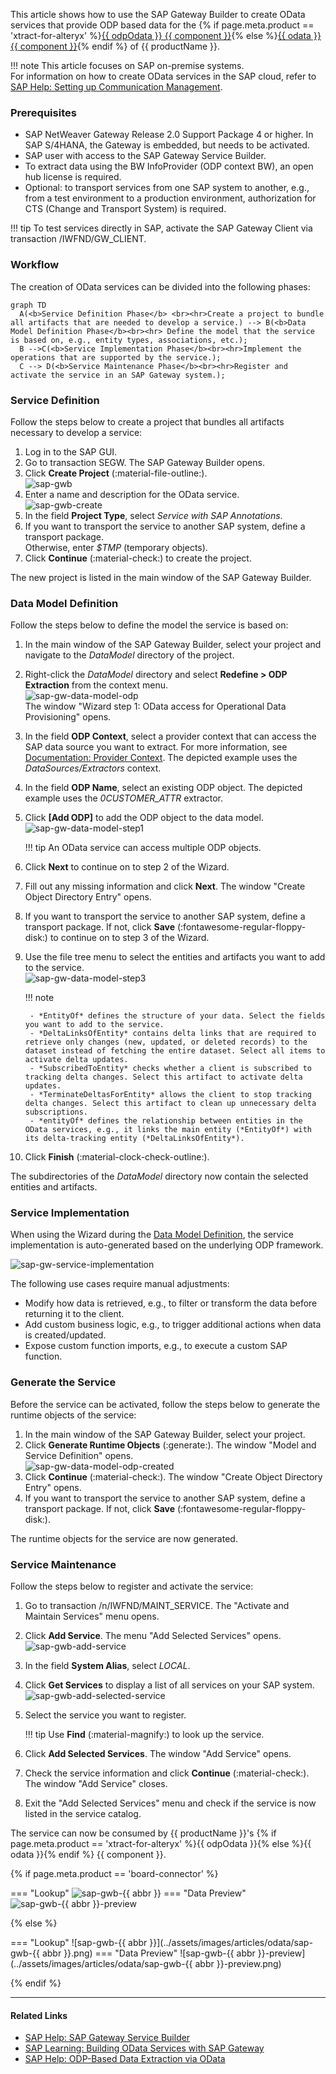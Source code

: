 
This article shows how to use the SAP Gateway Builder to create OData services that provide ODP based data for the {% if page.meta.product == 'xtract-for-alteryx' %}[{{ odpOdata }} {{ component }}](../documentation/odp-odata/index.md){% else %}[{{ odata }} {{ component }}](../documentation/odata/index.md){% endif %} of {{ productName }}.

!!! note
	This article focuses on SAP on-premise systems.<br>
	For information on how to create OData services in the SAP cloud, refer to [SAP Help: Setting up Communication Management](https://learning.sap.com/learning-journeys/implement-sap-s-4hana-cloud-public-edition-for-sourcing-and-procurement/setting-up-communication-management_a913171c-c96d-47a9-81ec-dc9ee8754320).

### Prerequisites

- SAP NetWeaver Gateway Release 2.0 Support Package 4 or higher. In SAP S/4HANA, the Gateway is embedded, but needs to be activated.
- SAP user with access to the SAP Gateway Service Builder.
- To extract data using the BW InfoProvider (ODP context BW), an open hub license is required.
- Optional: to transport services from one SAP system to another, e.g., from a test environment to a production environment, authorization for CTS (Change and Transport System) is required.

!!! tip
	To test services directly in SAP, activate the SAP Gateway Client via transaction /IWFND/GW_CLIENT.

### Workflow

The creation of OData services can be divided into the following phases:

``` mermaid 
graph TD
  A(<b>Service Definition Phase</b> <br><hr>Create a project to bundle all artifacts that are needed to develop a service.) --> B(<b>Data Model Definition Phase</b><br><hr> Define the model that the service is based on, e.g., entity types, associations, etc.);
  B -->C(<b>Service Implementation Phase</b><br><hr>Implement the operations that are supported by the service.);
  C --> D(<b>Service Maintenance Phase</b><br><hr>Register and activate the service in an SAP Gateway system.);
```

### Service Definition

Follow the steps below to create a project that bundles all artifacts necessary to develop a service:

1. Log in to the SAP GUI.
2. Go to transaction SEGW. The SAP Gateway Builder opens.
3. Click **Create Project** (:material-file-outline:).<br>
![sap-gwb](../assets/images/articles/odata/sap-gwb.png)
4. Enter a name and description for the OData service.<br>
![sap-gwb-create](../assets/images/articles/odata/sap-gwb-create.png)
5. In the field **Project Type**, select *Service with SAP Annotations*.
6. If you want to transport the service to another SAP system, define a transport package. <br>
Otherwise, enter *$TMP* (temporary objects). 
7. Click **Continue** (:material-check:) to create the project. 

The new project is listed in the main window of the SAP Gateway Builder.

### Data Model Definition

Follow the steps below to define the model the service is based on:

1. In the main window of the SAP Gateway Builder, select your project and navigate to the *DataModel* directory of the project.
2. Right-click the *DataModel* directory and select **Redefine > ODP Extraction** from the context menu.<br>
![sap-gw-data-model-odp](../assets/images/articles/odata/sap-gw-data-model-odp.png) <br>
The window "Wizard step 1: OData access for Operational Data Provisioning" opens.
3. In the field **ODP Context**, select a provider context that can access the SAP data source you want to extract.
For more information, see [Documentation: Provider Context](../documentation/odp/provider-context.md).
The depicted example uses the *DataSources/Extractors* context.
4. In the field **ODP Name**, select an existing ODP object. The depicted example uses the *0CUSTOMER_ATTR* extractor.
5. Click **[Add ODP]** to add the ODP object to the data model.<br>
![sap-gw-data-model-step1](../assets/images/articles/odata/sap-gw-data-model-step1.png)
	
	!!! tip
		An OData service can access multiple ODP objects. 
	
6. Click **Next** to continue on to step 2 of the Wizard.
7. Fill out any missing information and click **Next**. The window "Create Object Directory Entry" opens.
8. If you want to transport the service to another SAP system, define a transport package. If not, click **Save** (:fontawesome-regular-floppy-disk:) to continue on to step 3 of the Wizard.
9. Use the file tree menu to select the entities and artifacts you want to add to the service.<br>
![sap-gw-data-model-step3](../assets/images/articles/odata/sap-gw-data-model-step3.png)

	!!! note
	
		- *EntityOf* defines the structure of your data. Select the fields you want to add to the service.
		- *DeltaLinksOfEntity* contains delta links that are required to retrieve only changes (new, updated, or deleted records) to the dataset instead of fetching the entire dataset. Select all items to activate delta updates.
		- *SubscribedToEntity* checks whether a client is subscribed to tracking delta changes. Select this artifact to activate delta updates.
		- *TerminateDeltasForEntity* allows the client to stop tracking delta changes. Select this artifact to clean up unnecessary delta subscriptions.
		- *entityOf* defines the relationship between entities in the OData services, e.g., it links the main entity (*EntityOf*) with its delta-tracking entity (*DeltaLinksOfEntity*).

10. Click **Finish** (:material-clock-check-outline:).

The subdirectories of the *DataModel* directory now contain the selected entities and artifacts.

### Service Implementation

When using the Wizard during the [Data Model Definition](#data-model-definition), the service implementation is auto-generated based on the underlying ODP framework.

![sap-gw-service-implementation](../assets/images/articles/odata/sap-gw-service-implementation.png)

The following use cases require manual adjustments:

- Modify how data is retrieved, e.g., to filter or transform the data before returning it to the client.
- Add custom business logic, e.g., to trigger additional actions when data is created/updated.
- Expose custom function imports, e.g., to execute a custom SAP function.

### Generate the Service

Before the service can be activated, follow the steps below to generate the runtime objects of the service:

1. In the main window of the SAP Gateway Builder, select your project.
2. Click **Generate Runtime Objects** (:generate:). The window "Model and Service Definition" opens.<br>
![sap-gw-data-model-odp-created](../assets/images/articles/odata/sap-gw-data-model-odp-created.png)
3. Click **Continue** (:material-check:). The window "Create Object Directory Entry" opens.
4. If you want to transport the service to another SAP system, define a transport package. If not, click **Save** (:fontawesome-regular-floppy-disk:).

The runtime objects for the service are now generated.

### Service Maintenance

Follow the steps below to register and activate the service:

1. Go to transaction /n/IWFND/MAINT_SERVICE. The "Activate and Maintain Services" menu opens.
2. Click **Add Service**. The menu "Add Selected Services" opens. <br>
![sap-gwb-add-service](../assets/images/articles/odata/sap-gwb-add-service.png)
3. In the field **System Alias**, select *LOCAL*.
4. Click **Get Services** to display a list of all services on your SAP system.<br>
![sap-gwb-add-selected-service](../assets/images/articles/odata/sap-gwb-add-selected-service.png)
5. Select the service you want to register.

	!!! tip
		Use **Find** (:material-magnify:) to look up the service.
		
6. Click **Add Selected Services**. The window "Add Service" opens.
7. Check the service information and click **Continue** (:material-check:). The window "Add Service" closes.
8. Exit the "Add Selected Services" menu and check if the service is now listed in the service catalog.

The service can now be consumed by {{ productName }}'s {% if page.meta.product == 'xtract-for-alteryx' %}{{ odpOdata }}{% else %}{{ odata }}{% endif %} {{ component }}.

{% if page.meta.product == 'board-connector' %}

=== "Lookup"
	![sap-gwb-{{ abbr }}](../assets/images/articles/odata/sap-gwb-xu.png)
=== "Data Preview"
	![sap-gwb-{{ abbr }}-preview](../assets/images/articles/odata/sap-gwb-xu-preview.png)

{% else %}

=== "Lookup"
	![sap-gwb-{{ abbr }}](../assets/images/articles/odata/sap-gwb-{{ abbr }}.png)
=== "Data Preview"
	![sap-gwb-{{ abbr }}-preview](../assets/images/articles/odata/sap-gwb-{{ abbr }}-preview.png)

{% endif %}

*****

#### Related Links

- [SAP Help: SAP Gateway Service Builder](https://help.sap.com/docs/SAP_NETWEAVER_AS_ABAP_751_IP/68bf513362174d54b58cddec28794093/cddd22512c312314e10000000a44176d.html)
- [SAP Learning: Building OData Services with SAP Gateway](https://learning.sap.com/learning-journeys/building-odata-services-with-sap-gateway)
- [SAP Help: ODP-Based Data Extraction via OData](https://help.sap.com/doc/saphelp_nw75/7.5.5/en-US/11/853413cf124dde91925284133c007d/frameset.htm)
